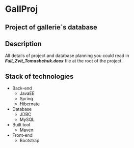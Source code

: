 # GallProj

## Project of gallerie`s database

## Description
  All details of project and database planning you could read in **_Full_Zvit_Tomashchuk.docx_** file at the root of the project.
## Stack of technologies
  - Back-end
    * JavaEE
    * Spring
    * Hibernate
  - Database
    * JDBC
    * MySQL
  - Built tool
    * Maven
  - Front-end
    * Bootstrap

